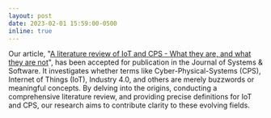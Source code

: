 ```yaml
---
layout: post
date: 2023-02-01 15:59:00-0500
inline: true
---
```


Our article, "[A literature review of IoT and CPS - What they are, and what they are not](https://www.sciencedirect.com/science/article/abs/pii/S0164121223000262)", has been accepted for publication in the Journal of Systems & Software. It investigates whether terms like Cyber-Physical-Systems (CPS), Internet of Things (IoT), Industry 4.0, and others are merely buzzwords or meaningful concepts. By delving into the origins, conducting a comprehensive literature review, and providing precise definitions for IoT and CPS, our research aims to contribute clarity to these evolving fields.
